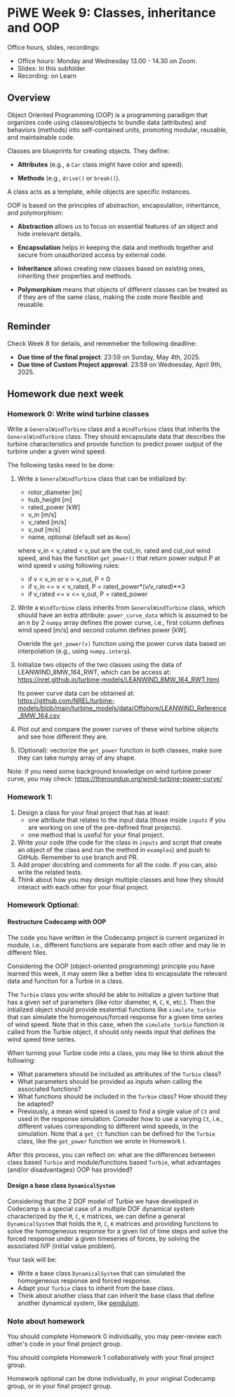 # PiWE Week 9: Classes, inheritance and OOP

Office hours, slides, recordings:  
 * Office hours: Monday and Wednesday 13.00 - 14.30 on Zoom.
 * Slides: In this subfolder  
 * Recording: on Learn

## Overview

Object Oriented Programming (OOP) is a programming paradigm that organizes code
using classes/objects to bundle data (attributes) and behaviors (methods) into 
self-contained units, promoting modular, reusable, and maintainable code.

Classes are blueprints for creating objects. They define:

* **Attributes** (e.g., a `Car` class might have color and speed).

* **Methods** (e.g., `drive()` or `break()`).

A class acts as a template, while objects are specific instances.

OOP is based on the principles of abstraction, encapsulation, inheritance, and 
polymorphism:

* **Abstraction** allows us to focus on essential features of an object and 
hide irrelevant details.

* **Encapsulation** helps in keeping the data and methods together and secure 
from unauthorized access by external code.

* **Inheritance** allows creating new classes based on existing ones, 
inheriting their properties and methods.

* **Polymorphism** means that objects of different classes can be treated as if
they are of the same class, making the code more flexible and reusable.


## Reminder

Check Week 8 for details, and rememeber the following deadline:
* **Due time of the final project**: 23:59 on Sunday, May 4th, 2025.
* **Due time of Custom Project approval**: 23:59 on Wednesday, April 9th, 2025.

## Homework due next week

### Homework 0: Write wind turbine classes
Write a `GeneralWindTurbine` class and a `WindTurbine` class that inherits the 
`GeneralWindTurbine` class. They should encapsulate data that describes the 
turbine characteristics and provide function to predict power output of the 
turbine under a given wind speed.

The following tasks need to be done:
1. Write a `GeneralWindTurbine` class that can be initialized by:
    * rotor_diameter [m]
    * hub_height [m]
    * rated_power [kW]
    * v_in [m/s]
    * v_rated [m/s] 
    * v_out [m/s]
    * name, optional (default set as `None`) 
    
    where v_in < v_rated < v_out are the cut_in, rated and cut_out wind speed, 
    and has the function `get_power()` that return power output P at wind speed 
    v using following rules:
    * if v < v_in or v > v_out, P = 0
    * if v_in <= v < v_rated,  P = rated_power*(v/v_rated)**3
    * if v_rated <= v <= v_out, P = rated_power


2. Write a `WindTurbine` class inherits from `GeneralWindTurbine` class, which
should have an extra attribute: `power_curve_data` which is assumed to be an 
n by 2 `numpy` array defines the power curve, i.e., first column defines wind
speed [m/s] and second column defines power [kW].

    Overide the `get_power(v)` function using the power curve data based on interpolation (e.g., using `numpy.interp`).

3. Initialize two objects of the two classes using the data of LEANWIND_8MW_164_RWT, which can be access at:
https://nrel.github.io/turbine-models/LEANWIND_8MW_164_RWT.html 

    Its power curve data can be obtained at:
https://github.com/NREL/turbine-models/blob/main/turbine_models/data/Offshore/LEANWIND_Reference_8MW_164.csv

4. Plot out and compare the power curves of these wind turbine objects and see 
how different they are.

5. (Optional): vectorize the `get_power` function in both classes, make sure 
they can take numpy array of any shape.

Note: if you need some background knowledge on wind turbine power curve, you 
may check: https://theroundup.org/wind-turbine-power-curve/ 


### Homework 1: 
1. Design a class for your final project that has at least:
    * one attribute that relates to the input data (those inside `inputs` if you 
 are working on one of the pre-defined final projects).
    * one method that is useful for your final project.
2. Write your code (the code for the class in `inputs` and script that create
an object of the class and run the method in `examples`) and push to GitHub. 
Remember to use branch and PR.
3. Add proper docstring and comments for all the code. If you can, also write
the related tests.
4. Think about how you may design multiple classes and how they should interact
with each other for your final project. 

### Homework Optional: 
#### Restructure Codecamp with OOP
The code you have written in the Codecamp project is current organized in 
module, i.e., different functions are separate from each other and may lie in 
different files.

Considering the OOP (object-oriented programming) principle you have learned
this week, it may seem like a better idea to encapsulate the relevant data
and function for a Turbie in a class.

The `Turbie` class you write should be able to initialize a given turbine 
that has a given set of parameters (like rotor diameter, `M`, `C`, `K`, etc.). 
Then the intialized object should provide esstential functions like 
`simulate_turbie` that can simulate the homogenous/forced response for a given
time series of wind speed. Note that in this case, when the `simulate_turbie`
function is called from the Turbie object, it should only needs input that 
defines the wind speed time series.

When turning your Turbie code into a class, you may like to think about the 
following:

* What parameters should be included as attributes of the `Turbie` class?
* What parameters should be provided as inputs when calling the associated
functions?
* What functions should be included in the `Turbie` class? How should they be
adapted?
* Previously, a mean wind speed is used to find a single value of `Ct` and used
in the response simulation. Consider how to use a varying `Ct`, i.e., different
values corresponding to different wind speeds, in the simulation. Note that 
a `get_Ct` function can be defined for the `Turbie` class, like the 
`get_power` function we wrote in Homework I.

After this process, you can reflect on: what are the differences between class
based `Turbie` and module/functions based `Turbie`, what advantages (and/or 
disadvantages) OOP has provided?

#### Design a base class `DynamicalSystem`
Considering that the 2 DOF model of Turbie we have developed in Codecamp is a 
special case of a multiple DOF dynamical system characterized by the `M`, `C`,
 `K` matrices, we can define a general `DynamicalSystem` that holds the `M`, 
 `C`, `K` matrices and providing functions to solve the homogeneous response 
 for a given list of time steps and solve the forced response under a given 
 timeseries of forces, by solving the associated IVP (initial value problem).

 Your task will be:
 * Write a base class `DynamicalSystem` that can simulated the homogeneous 
 response and forced response.
 * Adapt your `Turbie` class to inherit from the base class.
 * Think about another class that can inherit the base class that define 
 another dynamical system, like [pendulum](https://en.wikipedia.org/wiki/Pendulum_(mechanics)).


 ### Note about homework
 You should complete Homework 0 individually, you may peer-review each other's
 code in your final project group.

 You should complete Homework 1 collaboratively with your final project group.
 
 Homework optional can be done individually, in your original Codecamp group, 
 or in your final project group.
